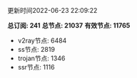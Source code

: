 更新时间2022-06-23 22:09:22

**总订阅: 241**
**总节点: 21037**
**有效节点: 11765**
- v2ray节点: 6484
- ss节点: 2819
- trojan节点: 1346
- ssr节点: 1116
